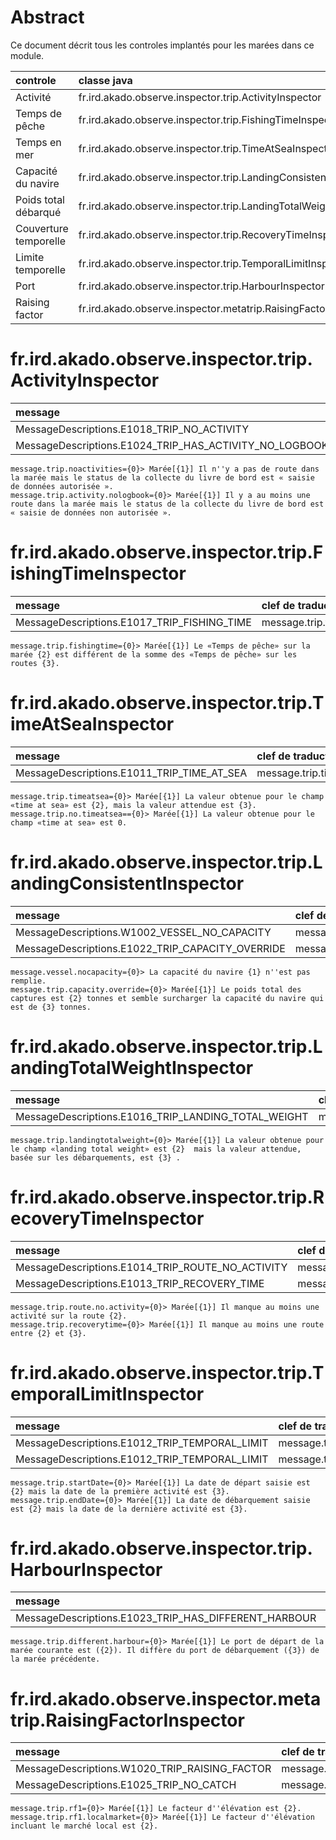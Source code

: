 # Abstract

Ce document décrit tous les controles implantés pour les marées dans ce module.

| controle              | classe java                                                     |
|:----------------------|:----------------------------------------------------------------|
| Activité              | fr.ird.akado.observe.inspector.trip.ActivityInspector           |
| Temps de pêche        | fr.ird.akado.observe.inspector.trip.FishingTimeInspector        |
| Temps en mer          | fr.ird.akado.observe.inspector.trip.TimeAtSeaInspector          |
| Capacité du navire    | fr.ird.akado.observe.inspector.trip.LandingConsistentInspector  |
| Poids total débarqué  | fr.ird.akado.observe.inspector.trip.LandingTotalWeightInspector |
| Couverture temporelle | fr.ird.akado.observe.inspector.trip.RecoveryTimeInspector       |
| Limite temporelle     | fr.ird.akado.observe.inspector.trip.TemporalLimitInspector      |
| Port                  | fr.ird.akado.observe.inspector.trip.HarbourInspector            |
| Raising factor        | fr.ird.akado.observe.inspector.metatrip.RaisingFactorInspector  |

# fr.ird.akado.observe.inspector.trip.ActivityInspector

| message                                                 | clef de traduction              |
|:--------------------------------------------------------|:--------------------------------|
| MessageDescriptions.E1018_TRIP_NO_ACTIVITY             | message.trip.noactivities       |
| MessageDescriptions.E1024_TRIP_HAS_ACTIVITY_NO_LOGBOOK | message.trip.activity.nologbook |

```properties
message.trip.noactivities={0}> Marée[{1}] Il n''y a pas de route dans la marée mais le status de la collecte du livre de bord est « saisie de données autorisée ».
message.trip.activity.nologbook={0}> Marée[{1}] Il y a au moins une route dans la marée mais le status de la collecte du livre de bord est « saisie de données non autorisée ».
```

# fr.ird.akado.observe.inspector.trip.FishingTimeInspector

| message                                      | clef de traduction       |
|:---------------------------------------------|:-------------------------|
| MessageDescriptions.E1017_TRIP_FISHING_TIME | message.trip.fishingtime |

```properties
message.trip.fishingtime={0}> Marée[{1}] Le «Temps de pêche» sur la marée {2} est différent de la somme des «Temps de pêche» sur les routes {3}.
```

# fr.ird.akado.observe.inspector.trip.TimeAtSeaInspector

| message                                        | clef de traduction        |
|:-----------------------------------------------|:--------------------------|
| MessageDescriptions.E1011_TRIP_TIME_AT_SEA    | message.trip.timeatsea    |

```properties
message.trip.timeatsea={0}> Marée[{1}] La valeur obtenue pour le champ «time at sea» est {2}, mais la valeur attendue est {3}.
message.trip.no.timeatsea=={0}> Marée[{1}] La valeur obtenue pour le champ «time at sea» est 0.
```

# fr.ird.akado.observe.inspector.trip.LandingConsistentInspector

| message                                           | clef de traduction             |
|:--------------------------------------------------|:-------------------------------|
| MessageDescriptions.W1002_VESSEL_NO_CAPACITY     | message.vessel.nocapacity      |
| MessageDescriptions.E1022_TRIP_CAPACITY_OVERRIDE | message.trip.capacity.override |

```properties
message.vessel.nocapacity={0}> La capacité du navire {1} n''est pas remplie.
message.trip.capacity.override={0}> Marée[{1}] Le poids total des captures est {2} tonnes et semble surcharger la capacité du navire qui est de {3} tonnes.
```

# fr.ird.akado.observe.inspector.trip.LandingTotalWeightInspector


| message                                              | clef de traduction              |
|:-----------------------------------------------------|:--------------------------------|
| MessageDescriptions.E1016_TRIP_LANDING_TOTAL_WEIGHT | message.trip.landingtotalweight |

```properties
message.trip.landingtotalweight={0}> Marée[{1}] La valeur obtenue pour le champ «landing total weight» est {2}  mais la valeur attendue, basée sur les débarquements, est {3} .
```

# fr.ird.akado.observe.inspector.trip.RecoveryTimeInspector

| message                                           | clef de traduction             |
|:--------------------------------------------------|:-------------------------------|
| MessageDescriptions.E1014_TRIP_ROUTE_NO_ACTIVITY | message.trip.route.no.activity |
| MessageDescriptions.E1013_TRIP_RECOVERY_TIME     | message.trip.recoverytime      |

```properties
message.trip.route.no.activity={0}> Marée[{1}] Il manque au moins une activité sur la route {2}.
message.trip.recoverytime={0}> Marée[{1}] Il manque au moins une route entre {2} et {3}.
```

# fr.ird.akado.observe.inspector.trip.TemporalLimitInspector

| message                                        | clef de traduction     |
|:-----------------------------------------------|:-----------------------|
| MessageDescriptions.E1012_TRIP_TEMPORAL_LIMIT | message.trip.startDate |
| MessageDescriptions.E1012_TRIP_TEMPORAL_LIMIT | message.trip.endDate   |

```properties
message.trip.startDate={0}> Marée[{1}] La date de départ saisie est {2} mais la date de la première activité est {3}.
message.trip.endDate={0}> Marée[{1}] La date de débarquement saisie est {2} mais la date de la dernière activité est {3}.
```

# fr.ird.akado.observe.inspector.trip.HarbourInspector

| message                                               | clef de traduction             |
|:------------------------------------------------------|:-------------------------------|
| MessageDescriptions.E1023_TRIP_HAS_DIFFERENT_HARBOUR | message.trip.different.harbour |

```properties
message.trip.different.harbour={0}> Marée[{1}] Le port de départ de la marée courante est ({2}). Il diffère du port de débarquement ({3}) de la marée précédente.
```

# fr.ird.akado.observe.inspector.metatrip.RaisingFactorInspector

| message                                        | clef de traduction   |
|:-----------------------------------------------|:---------------------|
| MessageDescriptions.W1020_TRIP_RAISING_FACTOR | message.trip.rf1     |
| MessageDescriptions.E1025_TRIP_NO_CATCH       | message.trip.nocatch |

```properties
message.trip.rf1={0}> Marée[{1}] Le facteur d''élévation est {2}.
message.trip.rf1.localmarket={0}> Marée[{1}] Le facteur d''élévation incluant le marché local est {2}.
```
